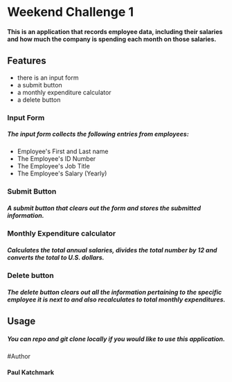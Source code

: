 # Weekend Challenge 1

#### This is an application that records employee data, including their salaries and how much the company is spending each month on those salaries.

## Features
- there is an input form
- a submit button
- a monthly expenditure calculator
- a delete button

### Input Form
##### The input form collects the following entries from employees:
- Employee's First and Last name
- The Employee's ID Number
- The Employee's Job Title
- The Employee's Salary (Yearly)

### Submit Button
##### A submit button that clears out the form and stores the submitted information.

### Monthly Expenditure calculator
##### Calculates the total annual salaries, divides the total number by 12 and converts the total to U.S. dollars.

### Delete button
##### The delete button clears out all the information pertaining to the specific employee it is next to and also recalculates to total monthly expenditures.

## Usage
##### You can repo and git clone locally if you would like to use this application.

#Author
#### Paul Katchmark
